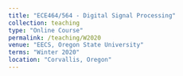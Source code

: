 ```yaml
---
title: "ECE464/564 - Digital Signal Processing"
collection: teaching
type: "Online Course"
permalink: /teaching/W2020
venue: "EECS, Oregon State University"
terms: "Winter 2020"
location: "Corvallis, Oregon"
---
```

